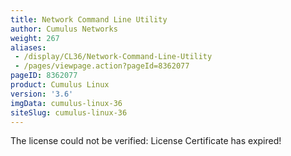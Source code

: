 ```yaml
---
title: Network Command Line Utility
author: Cumulus Networks
weight: 267
aliases:
 - /display/CL36/Network-Command-Line-Utility
 - /pages/viewpage.action?pageId=8362077
pageID: 8362077
product: Cumulus Linux
version: '3.6'
imgData: cumulus-linux-36
siteSlug: cumulus-linux-36
---
```

<span class="error">The license could not be verified: License
Certificate has expired\!</span>

<article id="html-search-results" class="ht-content" style="display: none;">

</article>

<footer id="ht-footer">

</footer>
